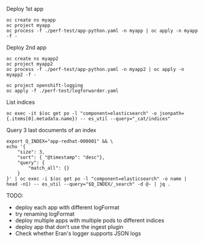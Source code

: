 
Deploy 1st app
```
oc create ns myapp
oc project myapp
oc process -f ./perf-test/app-python.yaml -n myapp | oc apply -n myapp -f -
```


Deploy 2nd app
```
oc create ns myapp2
oc project myapp2
oc process -f ./perf-test/app-python.yaml -n myapp2 | oc apply -n myapp2 -f -
```

```
oc project openshift-logging
oc apply -f ./perf-test/logforwarder.yaml
```

List indices
```
oc exec -it $(oc get po -l "component=elasticsearch" -o jsonpath={.items[0].metadata.name}) -- es_util --query="_cat/indices"
```


Query 3 last documents of an index
```
export Q_INDEX="app-redhat-000001" && \
echo '{
    "size": 3,
    "sort": { "@timestamp": "desc"},
    "query": {
        "match_all": {}
    }
}' | oc exec -i $(oc get po -l "component=elasticsearch" -o name | head -n1) -- es_util --query="$Q_INDEX/_search" -d @- | jq .
```


TODO: 
- deploy each app with different logFormat
- try renaming logFormat
- deploy multiple apps with multiple pods to different indices
- deploy app that don't use the ingest plugin
- Check whether Eran's logger supports JSON logs